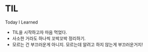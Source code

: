 # TIL
Today I Learned

- TIL을 시작하고자 마음 먹었다.
- 사소한 거라도 하나씩 꼬박꼬박 정리하기.
- 모르는 건 부끄러운게 아니지. 모르는데 알려고 하지 않는게 부끄러운거지!
